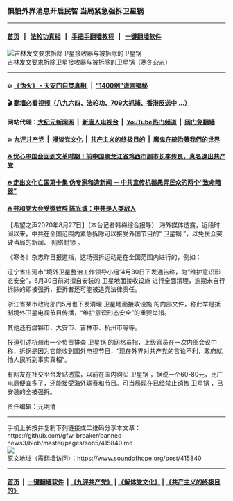 ### 惧怕外界消息开启民智 当局紧急强拆卫星锅
------------------------

#### [首页](https://github.com/gfw-breaker/banned-news3/blob/master/README.md) &nbsp;&nbsp;|&nbsp;&nbsp; [法轮功真相](https://github.com/begood0513/basic/blob/master/README.md)  &nbsp;&nbsp;|&nbsp;&nbsp; [手把手翻墙教程](https://github.com/gfw-breaker/guides/wiki)  &nbsp;&nbsp;|&nbsp;&nbsp; [一键翻墙软件](https://github.com/gfw-breaker/nogfw/blob/master/README.md)  



<div><img alt="吉林发文要求拆除卫星接收器与被拆除的卫星锅" src="https://img.soundofhope.org/2020-08/7-1598576248086.jpg"/>
<br/><figcaption class="caption">
 吉林发文要求拆除卫星接收器与被拆除的卫星锅（寒冬杂志）
</figcaption></div><hr/>

#### 💥 [《伪火》 - 天安门自焚真相 ](http://141.164.51.119:10000/videos/blog/weihuo.html)&nbsp; |&nbsp; [“1400例”谎言揭秘  ](http://141.164.51.119:10000/videos/blog/jiexi1400.html)

#### [ 🎬  翻墙必看视频（八九六四、法轮功、709大抓捕、香港反送中 ...）](https://github.com/gfw-breaker/links/blob/master/banned.md)

#### 网站代理：[大纪元新闻网](http://167.172.10.89:10080/gb/) &nbsp;|&nbsp; [新唐人电视台](http://167.172.10.89:8808/gb/)  &nbsp;|&nbsp; [YouTube热门频道](http://158.247.203.241/youtube.html) &nbsp;|&nbsp; [网门免翻墙](http://158.247.203.241:11000/show.aspx?name=ogHome)

#### 💥 [九评共产党](http://141.164.51.119:10000/videos/res/jiuping/)&nbsp; |&nbsp; [漫谈党文化](http://141.164.51.119:10000/videos/res/mtdwh/)&nbsp; |&nbsp; [共产主义的终极目的](http://141.164.51.119:10000/videos/res/zjmd/)&nbsp; |&nbsp; [魔鬼在統治著我們的世界](http://141.164.51.119:10000/videos/res/TheSpecter/)  

#### [ 🔥  忧心中国会回到文革时期！前中国黑龙江省鸡西市副市长李传良，真名退出共产党](http://141.164.51.119:10000/videos/news/quit01.html)

#### [ 🔥  走出文化亡国第十集 伪专家和造新闻 － 中共宣传机器愚弄民众的两个“致命暗器”](http://141.164.51.119:10000/videos/news/../res/zcwhwg/index.html)

#### [ 🔥  共和党大会受邀致辞 陈光诚：中共是人类敌人](http://141.164.51.119:10000/videos/news/cgc.html)

<div><div class="Content__Wrapper sc-1bvya0-0 grZQxZ">
 <p class="meta-top">
  <span class="meta">
   【希望之声2020年8月27日】（本台记者韩梅综合报导）
  </span>
  海外媒体透露，近段时间以来，中共在全国范围内紧急拆除可以接受外国节目的“
  <ok href="/term/362029">
   卫星锅
  </ok>
  ”，以免民众突破当局的新闻、
  <ok href="/term/15487">
   网络封锁
  </ok>
  。
 </p>
 <p>
  《寒冬》杂志昨日报道指，这场强拆运动是在全国范围内进行的，例如：
 </p>
 <div class="AD_Embed__Wrap-sc-1xslmin-0 igMuqX module desktop">
  <div>
  </div>
 </div>
 <p>
  辽宁省庄河市“境外卫星整治工作领导小组”4月30日下发通告称，为“维护意识形态安全”，6月30日前对擅自安装的
  <ok href="/term/362032">
   卫星地面接收设施
  </ok>
  进行全面清理，逾期未自行拆除的即被强拆，拒拆者还可能被追究法律责任。
 </p>
 <p>
  浙江省某市政府部门5月也下发清理
  <ok href="/term/362032">
   卫星地面接收设施
  </ok>
  的内部文件，称此举是抵制境外卫星电视节目传播，“维护意识形态安全”的重要举措。
 </p>
 <p>
  其他还有盘锦市、大安市、吉林市、杭州市等等。
 </p>
 <p>
  报道引述杭州市一个负责排查
  <ok href="/term/362029">
   卫星锅
  </ok>
  的网格员指，上级官员在一次内部会议中称，拆锅是因为它能收到国外电视节目，“现在外界对共产党的言论不利，政府就怕人民听到事实真相”。
 </p>
 <p>
  有网友在社交平台发贴透露，以前在国内购买
  <ok href="/term/362029">
   卫星锅
  </ok>
  ，据说一个60-80元，比广电局便宜多了，还能接受海外球赛和节目。可当局现在已经禁止销售
  <ok href="/term/362029">
   卫星锅
  </ok>
  ，已安装的全被强拆。
 </p>
 <p class="meta-btm">
  责任编辑：元明清
 </p>
</div>
</div>
<hr/>
手机上长按并复制下列链接或二维码分享本文章：<br/>
https://github.com/gfw-breaker/banned-news3/blob/master/pages/soh5/415840.md <br/>
<a href='https://github.com/gfw-breaker/banned-news3/blob/master/pages/soh5/415840.md'><img src='https://github.com/gfw-breaker/banned-news3/blob/master/pages/soh5/415840.md.png'/></a> <br/>
原文地址（需翻墙访问）：https://www.soundofhope.org/post/415840


------------------------
#### [首页](https://github.com/gfw-breaker/banned-news3/blob/master/README.md) &nbsp;|&nbsp; [一键翻墙软件](https://github.com/gfw-breaker/nogfw/blob/master/README.md) &nbsp;| [《九评共产党》](https://github.com/gfw-breaker/9ping.md/blob/master/README.md#九评之一评共产党是什么) | [《解体党文化》](https://github.com/gfw-breaker/jtdwh.md/blob/master/README.md) | [《共产主义的终极目的》](https://github.com/gfw-breaker/gczydzjmd.md/blob/master/README.md)


<img src='http://gfw-breaker.win/banned-news3/pages/soh5/415840.md' width='0px' height='0px'/>